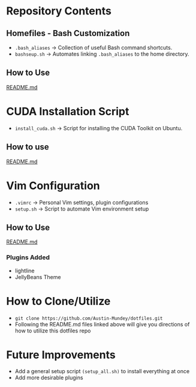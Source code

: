# Repository Contents

## Homefiles - Bash Customization
- `.bash_aliases` → Collection of useful Bash command shortcuts.
- `bashseup.sh` → Automates linking `.bash_aliases` to the home directory.

## How to Use
[README.md](https://github.com/Austin-Mundey/dotfiles/blob/main/homefiles/README.md)

# CUDA Installation Script
- `install_cuda.sh` → Script for installing the CUDA Toolkit on Ubuntu.

## How to use
[README.md](https://github.com/Austin-Mundey/dotfiles/blob/main/sys-installs/README.md)

# Vim Configuration
- `.vimrc` → Personal Vim settings, plugin configurations
- `setup.sh` → Script to automate Vim environment setup

## How to Use
[README.md](https://github.com/Austin-Mundey/dotfiles/blob/main/vim-config/README.md)

### Plugins Added
- lightline
- JellyBeans Theme

# How to Clone/Utilize
- `git clone https://github.com/Austin-Mundey/dotfiles.git`
- Following the README.md files linked above will give you directions of how to utilize this dotfiles repo


# Future Improvements
- Add a general setup script `(setup_all.sh)` to install everything at once 
- Add more desirable plugins



